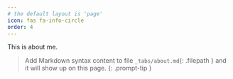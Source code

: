 ```yaml
---
# the default layout is 'page'
icon: fas fa-info-circle
order: 4
---
```

This is about me. 

> Add Markdown syntax content to file `_tabs/about.md`{: .filepath } and it will show up on this page.
{: .prompt-tip }
